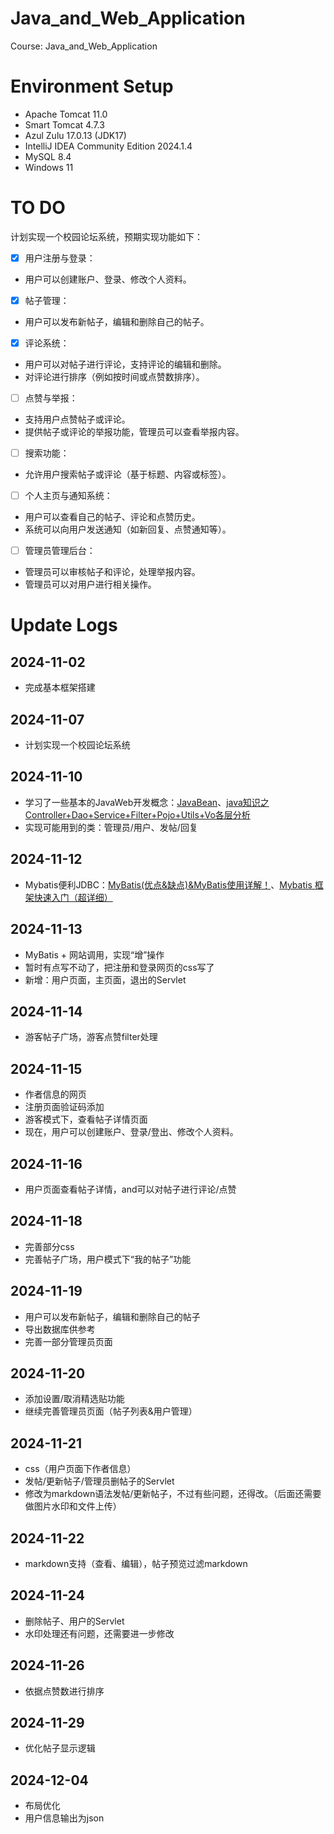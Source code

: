 # Java_and_Web_Application
Course: Java_and_Web_Application

# Environment Setup

+ Apache Tomcat 11.0
+ Smart Tomcat 4.7.3
+ Azul Zulu 17.0.13 (JDK17)
+ IntelliJ IDEA Community Edition 2024.1.4
+ MySQL 8.4
+ Windows 11

# TO DO

计划实现一个校园论坛系统，预期实现功能如下：

- [x] 用户注册与登录：
+ 用户可以创建账户、登录、修改个人资料。
- [x] 帖子管理：
+ 用户可以发布新帖子，编辑和删除自己的帖子。
- [x] 评论系统：
+ 用户可以对帖子进行评论，支持评论的编辑和删除。
+ 对评论进行排序（例如按时间或点赞数排序）。
- [ ] 点赞与举报：
+ 支持用户点赞帖子或评论。
+ 提供帖子或评论的举报功能，管理员可以查看举报内容。
- [ ] 搜索功能：
+ 允许用户搜索帖子或评论（基于标题、内容或标签）。
- [ ] 个人主页与通知系统：
+ 用户可以查看自己的帖子、评论和点赞历史。
+ 系统可以向用户发送通知（如新回复、点赞通知等）。
- [ ] 管理员管理后台：
+ 管理员可以审核帖子和评论，处理举报内容。
+ 管理员可以对用户进行相关操作。

# Update Logs

## 2024-11-02
+ 完成基本框架搭建

## 2024-11-07
+ 计划实现一个校园论坛系统

## 2024-11-10
+ 学习了一些基本的JavaWeb开发概念：[JavaBean](https://blog.csdn.net/CZB_xiaoniu/article/details/79470703)、[java知识之Controller+Dao+Service+Filter+Pojo+Utils+Vo各层分析](https://blog.csdn.net/qq_38881474/article/details/96447154)
+ 实现可能用到的类：管理员/用户、发帖/回复

## 2024-11-12
+ Mybatis便利JDBC：[MyBatis(优点&缺点)&MyBatis使用详解！](https://zhuanlan.zhihu.com/p/338487669)、[Mybatis 框架快速入门（超详细）](https://blog.csdn.net/weixin_43883917/article/details/113731380)

## 2024-11-13
+ MyBatis + 网站调用，实现“增”操作
+ 暂时有点写不动了，把注册和登录网页的css写了
+ 新增：用户页面，主页面，退出的Servlet

## 2024-11-14
+ 游客帖子广场，游客点赞filter处理

## 2024-11-15
+ 作者信息的网页
+ 注册页面验证码添加
+ 游客模式下，查看帖子详情页面
+ 现在，用户可以创建账户、登录/登出、修改个人资料。

## 2024-11-16
+ 用户页面查看帖子详情，and可以对帖子进行评论/点赞

## 2024-11-18
+ 完善部分css
+ 完善帖子广场，用户模式下“我的帖子”功能

## 2024-11-19
+ 用户可以发布新帖子，编辑和删除自己的帖子
+ 导出数据库供参考
+ 完善一部分管理员页面

## 2024-11-20
+ 添加设置/取消精选贴功能
+ 继续完善管理员页面（帖子列表&用户管理）

## 2024-11-21
+ css（用户页面下作者信息）
+ 发帖/更新帖子/管理员删帖子的Servlet
+ 修改为markdown语法发帖/更新帖子，不过有些问题，还得改。（后面还需要做图片水印和文件上传）

## 2024-11-22
+ markdown支持（查看、编辑），帖子预览过滤markdown

## 2024-11-24
+ 删除帖子、用户的Servlet
+ 水印处理还有问题，还需要进一步修改

## 2024-11-26
+ 依据点赞数进行排序

## 2024-11-29
+ 优化帖子显示逻辑

## 2024-12-04
+ 布局优化
+ 用户信息输出为json
